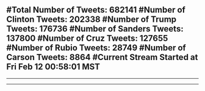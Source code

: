 #Total Number of Tweets: 682141 
#Number of Clinton Tweets: 202338
#Number of Trump Tweets: 176736
#Number of Sanders Tweets: 137800
#Number of Cruz Tweets: 127655
#Number of Rubio Tweets: 28749
#Number of Carson Tweets: 8864
#Current Stream Started at Fri Feb 12 00:58:01 MST
---
---
---
